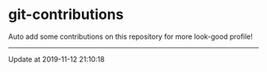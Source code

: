 # git-contributions

Auto add some contributions on this repository for more look-good profile!

---

Update at 2019-11-12 21:10:18
